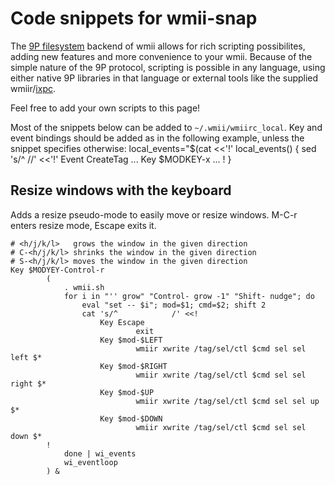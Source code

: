 Code snippets for wmii-snap
===========================

The [9P filesystem](http://en.wikipedia.org/wiki/9P) backend of wmii allows for
rich scripting possibilites, adding new features and more convenience to your
wmii. Because of the simple nature of the 9P protocol, scripting is possible in
any language, using either native 9P libraries in that language or external
tools like the supplied wmiir/[ixpc](http://libs.suckless.org/).

Feel free to add your own scripts to this page!

Most of the snippets below can be added to `~/.wmii/wmiirc_local`. Key and
event bindings should be added as in the following example, unless the snippet
specifies otherwise:
    local_events="$(cat <<'!'
    local_events() {
	sed 's/^    //' <<'!'
	Event CreateTag
                ...
        Key $MODKEY-x
                ...
    !
    }

Resize windows with the keyboard
--------------------------------
Adds a resize pseudo-mode to easily move or resize windows. M-C-r
enters resize mode, Escape exits it.

    # <h/j/k/l>   grows the window in the given direction
    # C-<h/j/k/l> shrinks the window in the given direction
    # S-<h/j/k/l> moves the window in the given direction
    Key $MODYEY-Control-r
            (
                . wmii.sh
                for i in "'' grow" "Control- grow -1" "Shift- nudge"; do
                    eval "set -- $i"; mod=$1; cmd=$2; shift 2
                    cat 's/^            /' <<!
                        Key Escape
                                exit
                        Key $mod-$LEFT
                                wmiir xwrite /tag/sel/ctl $cmd sel sel left $*
                        Key $mod-$RIGHT
                                wmiir xwrite /tag/sel/ctl $cmd sel sel right $*
                        Key $mod-$UP
                                wmiir xwrite /tag/sel/ctl $cmd sel sel up $*
                        Key $mod-$DOWN
                                wmiir xwrite /tag/sel/ctl $cmd sel sel down $*
            !
                done | wi_events
                wi_eventloop
            ) & 

